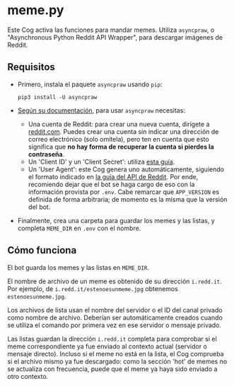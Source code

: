 # meme.py

Este Cog activa las funciones para mandar memes. Utiliza `asyncpraw`, o "Asynchronous Python Reddit API Wrapper", para descargar imágenes de Reddit.

## Requisitos

- Primero, instala el paquete `asyncpraw` usando `pip`:

  ```
  pip3 install -U asyncpraw
  ```

- [Según su documentación](https://asyncpraw.readthedocs.io/en/latest/getting_started/quick_start.html), para usar `asyncpraw` necesitas:

  - Una cuenta de Reddit: para crear una nueva cuenta, dirígete a [reddit.com](https://www.reddit.com/). Puedes crear una cuenta sin indicar una dirección de correo electrónico (solo omítela), pero ten en cuenta que esto significa que **no hay forma de recuperar la cuenta si pierdes la contraseña**.
  - Un 'Client ID' y un 'Client Secret': utiliza [esta guía](https://github.com/reddit-archive/reddit/wiki/OAuth2-Quick-Start-Example#first-steps).
  - Un 'User Agent': este Cog genera uno automáticamente, siguiendo el formato indicado en [la guía del API de Reddit](https://github.com/reddit-archive/reddit/wiki/API). Por ende, recomiendo dejar que el bot se haga cargo de eso con la información provista por `.env`. Cabe remarcar que `APP_VERSION` es definida de forma arbitraria; de momento es la misma que la versión del bot.

- Finalmente, crea una carpeta para guardar los memes y las listas, y completa `MEME_DIR` en `.env` con el nombre.

## Cómo funciona

El bot guarda los memes y las listas en `MEME_DIR`.

El nombre de archivo de un meme es obtenido de su dirección `i.redd.it`. Por ejemplo, de `i.redd.it/estenoesunmeme.jpg` obtenemos `estenoesunmeme.jpg`.

Los archivos de lista usan el nombre del servidor o el ID del canal privado como nombre de archivo. Deberían ser automáticamente creados cuando se utiliza el comando por primera vez en ese servidor o mensaje privado.

Las listas guardan la dirección `i.redd.it` completa para comprobar si el meme correspondiente ya fue enviado al contexto actual (servidor o mensaje directo). Incluso si el meme no está en la lista, el Cog comprueba si el archivo mismo ya fue descargado: como la sección 'hot' de memes no se actualiza con frecuencia, puede que el meme ya haya sido enviado a otro contexto.